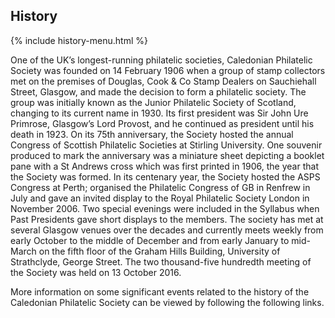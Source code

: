 ## History

{% include history-menu.html %}

One of the UK’s longest-running philatelic societies, Caledonian Philatelic Society was founded on 14 February 1906 when a group of stamp collectors met on the premises of Douglas, Cook & Co Stamp Dealers on Sauchiehall Street, Glasgow, and made the decision to form a philatelic society. The group was initially known as the Junior Philatelic Society of Scotland, changing to its current name in 1930. Its first president was Sir John Ure Primrose, Glasgow’s Lord Provost, and he continued as president until his death in 1923. On its 75th anniversary, the Society hosted the annual Congress of Scottish Philatelic Societies at Stirling University. One souvenir produced to mark the anniversary was a miniature sheet depicting a booklet pane with a St Andrews cross which was first printed in 1906, the year that the Society was formed. In its centenary year, the Society hosted the ASPS Congress at Perth; organised the Philatelic Congress of GB in Renfrew in July and gave an invited display to the Royal Philatelic Society London in November 2006. Two special evenings were included in the Syllabus when Past Presidents gave short displays to the members. The society has met at several Glasgow venues over the decades and currently meets weekly from early October to the middle of December and from early January to mid-March on the fifth floor of the Graham Hills Building, University of Strathclyde, George Street. The two thousand-five hundredth meeting of the Society was held on 13 October 2016.

More information on some significant events related to the history of the Caledonian Philatelic Society can be viewed by following the following links.
